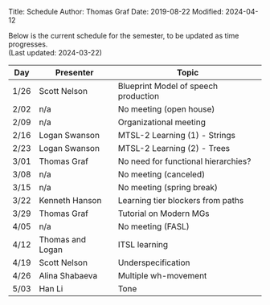 Title: Schedule
Author: Thomas Graf
Date: 2019-08-22
Modified: 2024-04-12

Below is the current schedule for the semester, to be updated as time progresses.  
(Last updated: 2024-03-22)


| Day   | Presenter          | Topic                                          |
|-------|--------------------|------------------------------------------------|
| 1/26 | Scott Nelson | Blueprint Model of speech production |
| 2/02 | n/a | No meeting (open house) |
| 2/09 | n/a | Organizational meeting |
| 2/16 | Logan Swanson | MTSL-2 Learning (1) - Strings |
| 2/23 | Logan Swanson | MTSL-2 Learning (2) - Trees |
| 3/01 | Thomas Graf | No need for functional hierarchies? |
| 3/08 | n/a | No meeting (canceled) |
| 3/15 | n/a | No meeting (spring break) |
| 3/22 | Kenneth Hanson | Learning tier blockers from paths |
| 3/29 | Thomas Graf | Tutorial on Modern MGs |
| 4/05 | n/a | No meeting (FASL) |
| 4/12 | Thomas and Logan | ITSL learning |
| 4/19 | Scott Nelson | Underspecification |
| 4/26 | Alina Shabaeva | Multiple wh-movement |
| 5/03 | Han Li | Tone |
